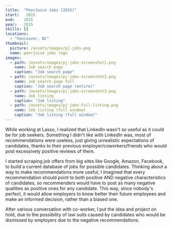 ```yaml
---
title:  "PeerJuice Jobs (2015)"
start:   2015
end:    2015
year:   2015
skills: []
locations:
  - "Vancouver, BC"
thumbnail:
  picture: /assets/images/pj-jobs.png
  name: peerjuice jobs logo
images:
  - path: /assets/images/pj-jobs-screenshot1.png
    name: Job search page
    caption: "Job search page"
  - path: /assets/images/pj-jobs-screenshot2.png
    name: Job search page full
    caption: "Job search page (entire)"
  - path: /assets/images/pj-jobs-screenshot3.png
    name: Job listing
    caption: "Job listing"
  - path: /assets/images/pj-jobs-full-listing.png
    name: Job listing (full window)
    caption: "Job listing (full window)"
---
```

While working at Lasso, I realized that LinkedIn wasn't so useful as it could be for job seekers. Something I didn't
like with LinkedIn was, most of recommendations were useless, just giving unrealistic expectations of candidates, 
thanks to their previous employer/coworkers/friends who would post excessively positive reviews of them.

I started scraping job offers from big sites like Google, Amazon, Facebook, to build a current database of jobs for 
possible candidates. Thinking about a way to make recommendations more useful, I imagined that every recommendation
should point to both positive AND negative characteristics of candidates, so recommenders would have to post as many
negative qualities as positive ones for any candidate. This way, since nobody's perfect, it would allow employers to
know better their future employees and make an informed decision, rather than a biased one.

After various conversation with co-worker, I put the idea and project on hold, due to the possibility of law suits
caused by candidates who would be dismissed by employers due to the negative recommendations.